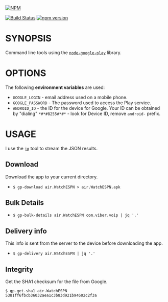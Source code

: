 [![NPM](https://nodei.co/npm/google-play-cli.png?downloads=true)](https://nodei.co/npm/google-play-cli/)

[![Build Status](https://travis-ci.org/dweinstein/node-google-play-cli.png)](https://travis-ci.org/dweinstein/node-google-play-cli)
[![npm version](https://badge.fury.io/js/google-play-cli.svg)](http://badge.fury.io/js/google-play-cli)

# SYNOPSIS

Command line tools using the
[`node-google-play`](https://github.com/dweinstein/node-google-play) library.

# OPTIONS

The following **environment variables** are used:

- `GOOGLE_LOGIN` - email address used on a mobile phone.
- `GOOGLE_PASSWORD` - The password used to access the Play service.
- `ANDROID_ID` - the ID for the device for Google. Your ID can be obtained by
  "dialing" `*#*#8255#*#*` - look for Device ID, remove `android-` prefix.

# USAGE

I use the [`jq`](https://github.com/stedolan/jq) tool to stream the JSON results.

## Download

Download the app to your current directory.
- `$ gp-download air.WatchESPN > air.WatchESPN.apk`

## Bulk Details

- `$ gp-bulk-details air.WatchESPN com.viber.voip | jq '.'`

## Delivery info

This info is sent from the server to the device before downloading the app.

- `$ gp-delivery air.WatchESPN | jq '.'`

## Integrity

Get the SHA1 checksum for the file from Google.

```
$ gp-get-sha1 air.WatchESPN
5381ff6fbcb36032aea1c3b83d921b94602c2f3a
```
